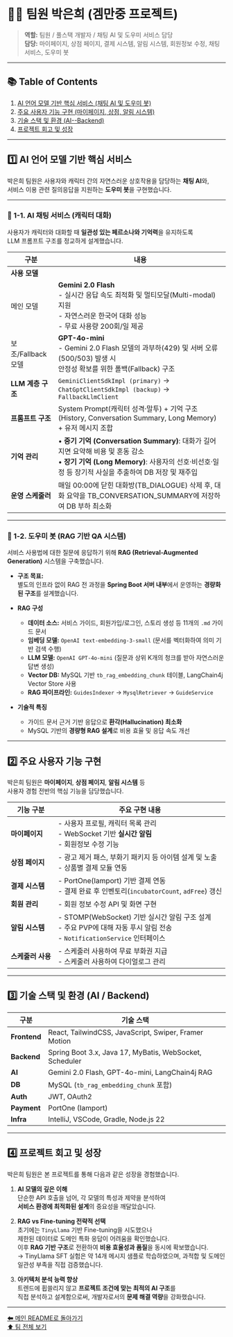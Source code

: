 # 🧑‍💻 팀원 박은희 (겜만중 프로젝트)

> **역할:** 팀원 / 풀스택 개발자 / 채팅 AI 및 도우미 서비스 담당  
> **담당:** 마이페이지, 상점 페이지, 결제 시스템, 알림 시스템, 회원정보 수정, 채팅 서비스, 도우미 봇  

---

## 📚 Table of Contents
1. [AI 언어 모델 기반 핵심 서비스 (채팅 AI 및 도우미 봇)](#1-ai-언어-모델-기반-핵심-서비스-채팅-ai-및-도우미-봇)
2. [주요 사용자 기능 구현 (마이페이지, 상점, 알림 시스템)](#2-주요-사용자-기능-구현-마이페이지-상점-알림-시스템)
3. [기술 스택 및 환경 (AI--Backend)](#3-기술-스택-및-환경-ai--backend)
4. [프로젝트 회고 및 성장](#4-프로젝트-회고-및-성장)

---

## 1️⃣ AI 언어 모델 기반 핵심 서비스

박은희 팀원은 사용자와 캐릭터 간의 자연스러운 상호작용을 담당하는 **채팅 AI**와,  
서비스 이용 관련 질의응답을 지원하는 **도우미 봇**을 구현했습니다.

---

### 🧠 1-1. AI 채팅 서비스 (캐릭터 대화)

사용자가 캐릭터와 대화할 때 **일관성 있는 페르소나와 기억력**을 유지하도록  
LLM 프롬프트 구조를 정교하게 설계했습니다.

| 구분 | 내용 |
|------|------|
| **사용 모델** |  |
| 메인 모델 | **Gemini 2.0 Flash**<br/>- 실시간 응답 속도 최적화 및 멀티모달(Multi-modal) 지원<br/>- 자연스러운 한국어 대화 성능<br/>- 무료 사용량 200회/일 제공 |
| 보조/Fallback 모델 | **GPT-4o-mini**<br/>- Gemini 2.0 Flash 모델의 과부하(429) 및 서버 오류(500/503) 발생 시<br/>  안정성 확보를 위한 폴백(Fallback) 구조 |
| **LLM 계층 구조** | `GeminiClientSdkImpl (primary)` → `ChatGptClientSdkImpl (backup)` → `FallbackLlmClient` |
| **프롬프트 구조** | System Prompt(캐릭터 성격·말투) + 기억 구조(History, Conversation Summary, Long Memory) + 유저 메시지 조합 |
| **기억 관리** | • **중기 기억 (Conversation Summary)**: 대화가 길어지면 요약해 비용 및 혼동 감소<br/>• **장기 기억 (Long Memory)**: 사용자의 선호·비선호·일정 등 장기적 사실을 추출하여 DB 저장 및 재주입 |
| **운영 스케줄러** | 매일 00:00에 닫힌 대화방(TB_DIALOGUE) 삭제 후, 대화 요약을 TB_CONVERSATION_SUMMARY에 저장하여 DB 부하 최소화 |

---

### 🤖 1-2. 도우미 봇 (RAG 기반 QA 시스템)

서비스 사용법에 대한 질문에 응답하기 위해 **RAG (Retrieval-Augmented Generation)** 시스템을 구축했습니다.

- **구조 목표:**  
  별도의 인프라 없이 RAG 전 과정을 **Spring Boot 서버 내부**에서 운영하는 **경량화된 구조**를 설계했습니다.

- **RAG 구성**
  - **데이터 소스:** 서비스 가이드, 회원가입/로그인, 스토리 생성 등 11개의 `.md` 가이드 문서  
  - **임베딩 모델:** `OpenAI text-embedding-3-small` (문서를 벡터화하여 의미 기반 검색 수행)  
  - **LLM 모델:** `OpenAI GPT-4o-mini` (질문과 상위 K개의 청크를 받아 자연스러운 답변 생성)  
  - **Vector DB:** MySQL 기반 `tb_rag_embedding_chunk` 테이블, LangChain4j Vector Store 사용  
  - **RAG 파이프라인:** `GuidesIndexer` → `MysqlRetriever` → `GuideService`  

- **기술적 특징**
  - 가이드 문서 근거 기반 응답으로 **환각(Hallucination) 최소화**  
  - MySQL 기반의 **경량형 RAG 설계**로 비용 효율 및 응답 속도 개선  

---

## 2️⃣ 주요 사용자 기능 구현

박은희 팀원은 **마이페이지**, **상점 페이지**, **알림 시스템** 등  
사용자 경험 전반의 핵심 기능을 담당했습니다.

| 기능 구분 | 주요 구현 내용 |
|------------|----------------|
| **마이페이지** | - 사용자 프로필, 캐릭터 목록 관리<br/>- WebSocket 기반 **실시간 알림**<br/>- 회원정보 수정 기능|
| **상점 페이지** | - 광고 제거 패스, 부화기 패키지 등 아이템 설계 및 노출<br/>- 상품별 결제 모듈 연동 |
| **결제 시스템** | - PortOne(Iamport) 기반 결제 연동<br/>- 결제 완료 후 인벤토리(`incubatorCount`, `adFree`) 갱신|
| **회원 관리** | - 회원 정보 수정 API 및 화면 구현<br/>
| **알림 시스템** | - STOMP(WebSocket) 기반 실시간 알림 구조 설계<br/>- 주요 PVP에 대해 자동 푸시 알림 전송<br/>- `NotificationService` 인터페이스 |
| **스케줄러 사용** | - 스케줄러 사용하여 무료 부화권 지급<br/>- 스케줄러 사용하여 다이얼로그 관리 |

---

## 3️⃣ 기술 스택 및 환경 (AI / Backend)

| 구분 | 기술 스택 |
|------|-------------|
| **Frontend** | React, TailwindCSS, JavaScript, Swiper, Framer Motion |
| **Backend** | Spring Boot 3.x, Java 17, MyBatis, WebSocket, Scheduler |
| **AI** | Gemini 2.0 Flash, GPT-4o-mini, LangChain4j RAG |
| **DB** | MySQL (`tb_rag_embedding_chunk` 포함) |
| **Auth** | JWT, OAuth2 |
| **Payment** | PortOne (Iamport) |
| **Infra** | IntelliJ, VSCode, Gradle, Node.js 22 |

---

## 4️⃣ 프로젝트 회고 및 성장

박은희 팀원은 본 프로젝트를 통해 다음과 같은 성장을 경험했습니다.

1. **AI 모델의 깊은 이해**  
   단순한 API 호출을 넘어, 각 모델의 특성과 제약을 분석하여  
   **서비스 환경에 최적화된 설계**의 중요성을 깨달았습니다.

2. **RAG vs Fine-tuning 전략적 선택**  
   초기에는 `TinyLlama` 기반 Fine-tuning을 시도했으나  
   제한된 데이터로 도메인 특화 응답이 어려움을 확인했습니다.  
   이후 **RAG 기반 구조**로 전환하여 **비용 효율성과 품질**을 동시에 확보했습니다.  
   → TinyLlama SFT 실험은 약 14개 메시지 샘플로 학습하였으며, 과적합 및 도메인 일관성 부족을 직접 검증했습니다.

3. **아키텍처 분석 능력 향상**  
   트렌드에 휩쓸리지 않고 **프로젝트 조건에 맞는 최적의 AI 구조**를  
   직접 분석하고 설계함으로써, 개발자로서의 **문제 해결 역량**을 강화했습니다.

---

[⬅ 메인 README로 돌아가기](../../README.md)  
[⬆ 팀 전체 보기](../)
